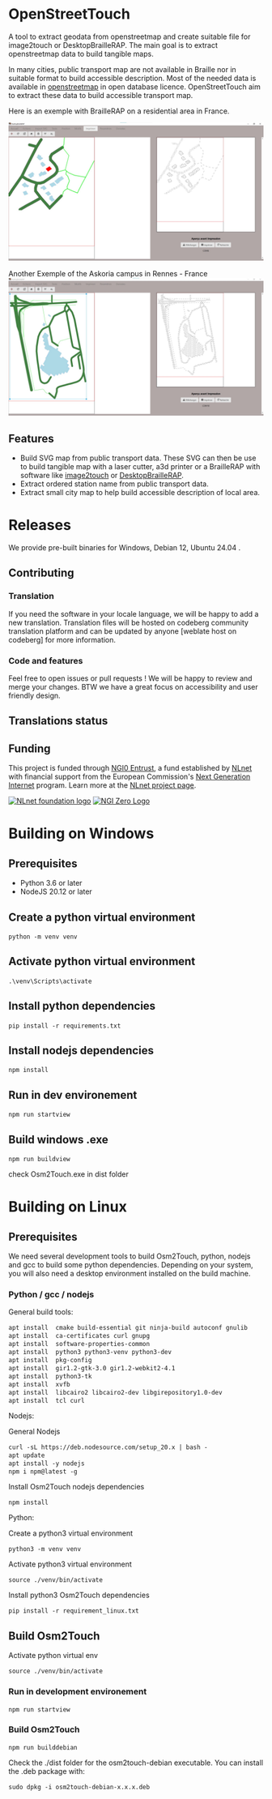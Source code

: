 # OpenStreetTouch

A tool to extract geodata from openstreetmap and create suitable file for image2touch or DesktopBrailleRAP. The main goal is to extract openstreetmap data to build tangible maps.

In many cities, public transport map are not available in Braille nor in suitable format to build accessible description. Most of the needed data is available in [openstreetmap](https://www.openstreetmap.org/) in open database licence. OpenStreetTouch aim to extract these data to build accessible transport map.

Here is an exemple with BrailleRAP on a residential area in France.

![DesktopBrailleRAP view translating the vector map in tangible map](./screenshot/petiteferme.jpg)

Another Exemple of the Askoria campus in Rennes - France
![DesktopBrailleRAP view translating the vector map in tangible map](./screenshot/askoria.jpg)

## Features
- Build SVG map from public transport data. These SVG can then be use to build tangible map with a laser cutter, a3d printer or a BrailleRAP with software like [image2touch](https://github.com/myhumankit/Image2Touch) or [DesktopBrailleRAP](https://github.com/braillerap/DesktopBrailleRAP).
- Extract ordered station name from public transport data.
- Extract small city map to help build accessible description of local area.

# Releases
We provide pre-built binaries for Windows, Debian 12, Ubuntu 24.04 .


## Contributing

### Translation
If you need the software in your locale language, we will be happy to add a new translation. Translation files will be hosted on codeberg community translation platform and can be updated by anyone [weblate host on codeberg] for more information.


### Code and features
Feel free to open issues or pull requests ! We will be happy to review and merge your changes. BTW we have a great focus on accessibility and user friendly design.

## Translations status


## Funding

This project is funded through [NGI0 Entrust](https://nlnet.nl/entrust), a fund established by [NLnet](https://nlnet.nl) with financial support from the European Commission's [Next Generation Internet](https://ngi.eu) program. Learn more at the [NLnet project page](https://nlnet.nl/project/BrailleRAP).

[<img src="https://nlnet.nl/logo/banner.png" alt="NLnet foundation logo" width="20%" />](https://nlnet.nl)
[<img src="https://nlnet.nl/image/logos/NGI0_tag.svg" alt="NGI Zero Logo" width="20%" />](https://nlnet.nl/entrust)


# Building on Windows

## Prerequisites

* Python 3.6 or later
* NodeJS 20.12 or later

## Create a python virtual environment

```
python -m venv venv
```

## Activate python virtual environment

```
.\venv\Scripts\activate
```

## Install python dependencies

```
pip install -r requirements.txt
```

## Install nodejs dependencies

```
npm install
```

## Run in dev environement

```
npm run startview
```

## Build windows .exe

```
npm run buildview
```
check Osm2Touch.exe in dist folder


# Building on Linux

## Prerequisites
We need several development tools to build Osm2Touch, python, nodejs and gcc to build some python dependencies.
Depending on your system, you will also need a desktop environment installed on the build machine.


### Python / gcc / nodejs

General build tools:

    apt install  cmake build-essential git ninja-build autoconf gnulib
    apt install  ca-certificates curl gnupg
    apt install  software-properties-common
    apt install  python3 python3-venv python3-dev
    apt install  pkg-config 
    apt install  gir1.2-gtk-3.0 gir1.2-webkit2-4.1
    apt install  python3-tk 
    apt install  xvfb
    apt install  libcairo2 libcairo2-dev libgirepository1.0-dev
    apt install  tcl curl

Nodejs:

General Nodejs
    
    curl -sL https://deb.nodesource.com/setup_20.x | bash -
    apt update
    apt install -y nodejs
    npm i npm@latest -g

Install Osm2Touch nodejs dependencies

    npm install

Python:

Create a python3 virtual environment

    python3 -m venv venv

Activate python3 virtual environment

    source ./venv/bin/activate

Install python3 Osm2Touch dependencies

    pip install -r requirement_linux.txt

## Build Osm2Touch

Activate python virtual env 

    source ./venv/bin/activate

### Run in development environement

    npm run startview

### Build Osm2Touch

    npm run builddebian

Check the ./dist folder for the osm2touch-debian executable. You can install the .deb package with:

    sudo dpkg -i osm2touch-debian-x.x.x.deb



